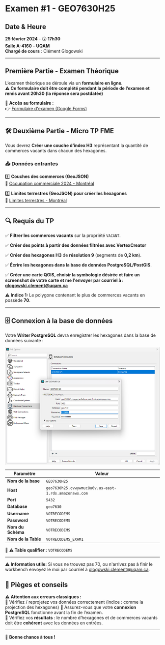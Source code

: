 # Examen #1 - GEO7630H25
 
##  Date & Heure
**25 février 2024** - 🕠 **17h30**  
**Salle A-4160** - **UQAM**  
**Chargé de cours** : Clément Glogowski  
 
---
 
## **Première Partie - Examen Théorique**
L’examen théorique se déroule via un **formulaire en ligne**.  
**⚠️ Ce formulaire doit être complété pendant la période de l’examen et remis avant 20h30 (la réponse sera postdatée)**
 
🔗 **Accès au formulaire :**  
👉 [Formulaire d'examen (Google Forms)](https://docs.google.com/forms/d/e/1FAIpQLSfz30rCQ7wUpP9Y4IUTsom7hUdeFqnoIqoijdfUjQ2nkopy5g/viewform?usp=sharing)
 
---
 
## 🛠 **Deuxième Partie - Micro TP FME**
Vous devrez **Créer une couche d’index H3** représentant la quantité de commerces vacants dans chacun des hexagones.
 
### **📥 Données entrantes**
 
1️⃣ **Couches des commerces (GeoJSON)**  
🔗 [Occupation commerciale 2024 - Montréal](https://donnees.montreal.ca/fr/dataset/f8582c4d-a933-4306-bb27-d883e13dd207/resource/6d874afd-f053-4a9a-8bbd-703b9bddb8d3/download/occupation-commerciale-2024.geojson)
 
2️⃣ **Limites terrestres (GeoJSON) pour créer les hexagones**  
🔗 [Limites terrestres - Montréal](https://data.montreal.ca/dataset/b628f1da-9dc3-4bb1-9875-1470f891afb1/resource/92cb062a-11be-4222-9ea5-867e7e64c5ff/download/limites-terrestres.geojson)
 
---
 
## **🔍 Requis du TP**
✅ **Filtrer les commerces vacants** sur la propriété `VACANT`.

✅ **Créer des points à partir des données filtrées avec VertexCreator**

✅ **Créer des hexagones H3** de **résolution 9** (segments de **0,2 km**).

✅ **Écrire les hexagones dans la base de données PostgreSQL/PostGIS**.

✅ **Créer une carte QGIS, choisir la symbologie désirée et faire un screenshot de votre carte et me l'envoyer par courriel à : glogowski.clement@uqam.ca**


⚠️ **Indice 1:** Le polygone contenant le plus de commerces vacants en possède **70**.

---
 
## 🗄 **Connexion à la base de données**
Votre **Writer PostgreSQL** devra enregistrer les hexagones dans la base de données suivante :
 
![alt text](image.png)

| **Paramètre** | **Valeur** |
|--------------|-----------|
| **Nom de la base** | `GEO7630H25` |
| **Host** | `geo7630h25.cvwywmuc8u6v.us-east-1.rds.amazonaws.com` |
| **Port** | `5432` |
| **Database** | `geo7630` |
| **Username** | `VOTRECODEMS` |
| **Password** | `VOTRECODEMS` |
| **Nom du Schéma** | `VOTRECODEMS` |
| **Nom de la Table** | `VOTRECODEMS_EXAM1` |
 
📌 **⚠️ Table qualifier :** `VOTRECODEMS`
 
---

 ⚠️ **Information utile:** Si vous ne trouvez pas 70, ou n'arrivez pas à finir le workbench envoyez le moi par courriel à glogowski.clement@uqam.ca.

## 🛑 **Pièges et conseils**
⚠ **Attention aux erreurs classiques :**  
🔹 Vérifiez / reprojetez vos données correctement (indice : comme la projection des hexagones)
🔹 Assurez-vous que votre **connexion PostgreSQL** fonctionne avant la fin de l’examen.  
🔹 Vérifiez vos **résultats** : le nombre d’hexagones et de commerces vacants doit être **cohérent** avec les données en entrées.
 
---
 
🚀 **Bonne chance à tous !**